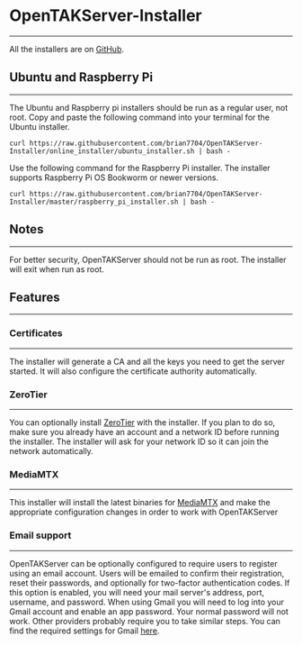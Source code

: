 # OpenTAKServer-Installer

***

All the installers are on [GitHub](https://github.com/brian7704/OpenTAKServer-Installer).

## Ubuntu and Raspberry Pi

***

The Ubuntu and Raspberry pi installers should be run as a regular user, not root. Copy and paste the following command into your terminal for the Ubuntu installer.

`curl https://raw.githubusercontent.com/brian7704/OpenTAKServer-Installer/online_installer/ubuntu_installer.sh | bash -`

Use the following command for the Raspberry Pi installer. The installer supports Raspberry Pi OS Bookworm or newer versions.

`curl https://raw.githubusercontent.com/brian7704/OpenTAKServer-Installer/master/raspberry_pi_installer.sh | bash -`

## Notes

***

For better security, OpenTAKServer should not be run as root. The installer will exit when run as root.

## Features

***

### Certificates

***

The installer will generate a CA and all the keys you need to get the server started. It will also configure the
certificate authority automatically.

### ZeroTier

***

You can optionally install [ZeroTier](https://www.zerotier.com/) with the installer. If you plan to do so, make sure 
you already have an account and a network ID before running the installer. The installer will ask for your network ID 
so it can join the network automatically.

### MediaMTX

***

This installer will install the latest binaries for [MediaMTX](https://github.com/bluenviron/mediamtx) and make the 
appropriate configuration changes in order to work with OpenTAKServer

### Email support

***

OpenTAKServer can be optionally configured to require users to register using an email account. Users will be emailed to
confirm their registration, reset their passwords, and optionally for two-factor authentication codes. If this option is
enabled, you will need your mail server's address, port, username, and password. When using Gmail you will need to
log into your Gmail account and enable an app password. Your normal password will not work. Other providers probably
require you to take similar steps. You can find the required settings for Gmail [here](https://docs.opentakserver.io/#email/#gmail).
